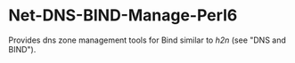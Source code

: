 # Net-DNS-BIND-Manage-Perl6

Provides dns zone management tools for Bind similar to *h2n* (see "DNS and BIND").
